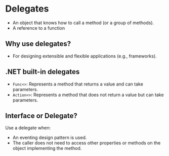 # Delegates

- An object that knows how to call a method (or a group of methods).
- A reference to a function

## Why use delegates?

- For designing extensible and flexible applications (e.g., frameworks).

## .NET built-in delegates

- `Func<>`: Represents a method that returns a value and can take parameters.
- `Action<>`: Represents a method that does not return a value but can take parameters.

## Interface or Delegate?

Use a delegate when:

- An eventing design pattern is used.
- The caller does not need to access other properties or methods on the object implementing the method.